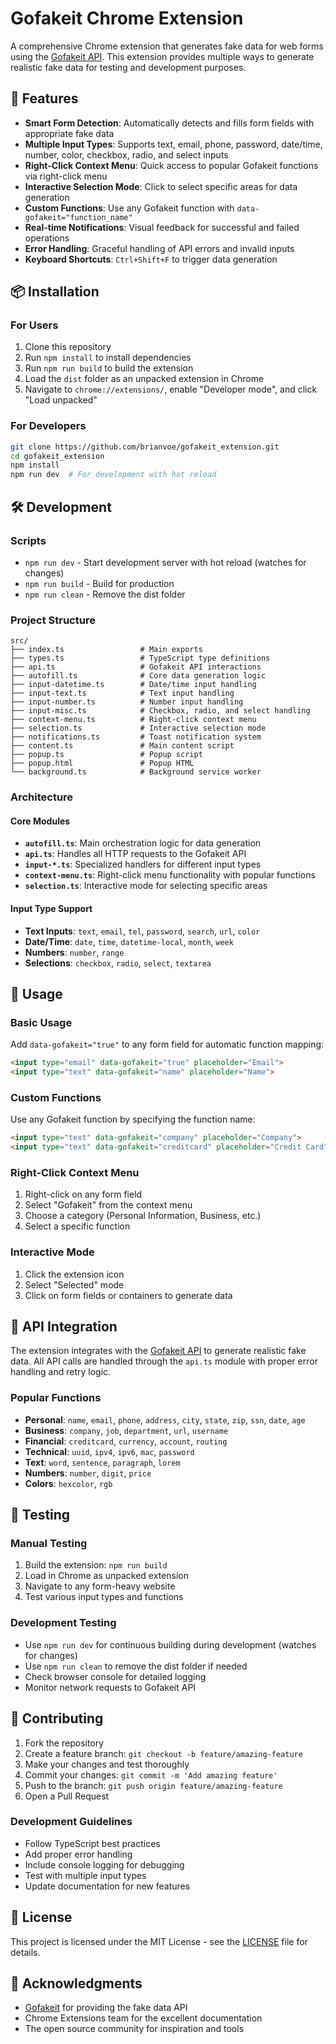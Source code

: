 # Gofakeit Chrome Extension

A comprehensive Chrome extension that generates fake data for web forms using the [Gofakeit API](https://gofakeit.com/). This extension provides multiple ways to generate realistic fake data for testing and development purposes.

## 🚀 Features

- **Smart Form Detection**: Automatically detects and fills form fields with appropriate fake data
- **Multiple Input Types**: Supports text, email, phone, password, date/time, number, color, checkbox, radio, and select inputs
- **Right-Click Context Menu**: Quick access to popular Gofakeit functions via right-click menu
- **Interactive Selection Mode**: Click to select specific areas for data generation
- **Custom Functions**: Use any Gofakeit function with `data-gofakeit="function_name"`
- **Real-time Notifications**: Visual feedback for successful and failed operations
- **Error Handling**: Graceful handling of API errors and invalid inputs
- **Keyboard Shortcuts**: `Ctrl+Shift+F` to trigger data generation

## 📦 Installation

### For Users
1. Clone this repository
2. Run `npm install` to install dependencies
3. Run `npm run build` to build the extension
4. Load the `dist` folder as an unpacked extension in Chrome
5. Navigate to `chrome://extensions/`, enable "Developer mode", and click "Load unpacked"

### For Developers
```bash
git clone https://github.com/brianvoe/gofakeit_extension.git
cd gofakeit_extension
npm install
npm run dev  # For development with hot reload
```

## 🛠️ Development

### Scripts
- `npm run dev` - Start development server with hot reload (watches for changes)
- `npm run build` - Build for production
- `npm run clean` - Remove the dist folder

### Project Structure
```
src/
├── index.ts                 # Main exports
├── types.ts                 # TypeScript type definitions
├── api.ts                   # Gofakeit API interactions
├── autofill.ts              # Core data generation logic
├── input-datetime.ts        # Date/time input handling
├── input-text.ts            # Text input handling
├── input-number.ts          # Number input handling
├── input-misc.ts            # Checkbox, radio, and select handling
├── context-menu.ts          # Right-click context menu
├── selection.ts             # Interactive selection mode
├── notifications.ts         # Toast notification system
├── content.ts               # Main content script
├── popup.ts                 # Popup script
├── popup.html               # Popup HTML
└── background.ts            # Background service worker
```

### Architecture

#### Core Modules
- **`autofill.ts`**: Main orchestration logic for data generation
- **`api.ts`**: Handles all HTTP requests to the Gofakeit API
- **`input-*.ts`**: Specialized handlers for different input types
- **`context-menu.ts`**: Right-click menu functionality with popular functions
- **`selection.ts`**: Interactive mode for selecting specific areas

#### Input Type Support
- **Text Inputs**: `text`, `email`, `tel`, `password`, `search`, `url`, `color`
- **Date/Time**: `date`, `time`, `datetime-local`, `month`, `week`
- **Numbers**: `number`, `range`
- **Selections**: `checkbox`, `radio`, `select`, `textarea`

## 🎯 Usage

### Basic Usage
Add `data-gofakeit="true"` to any form field for automatic function mapping:
```html
<input type="email" data-gofakeit="true" placeholder="Email">
<input type="text" data-gofakeit="name" placeholder="Name">
```

### Custom Functions
Use any Gofakeit function by specifying the function name:
```html
<input type="text" data-gofakeit="company" placeholder="Company">
<input type="text" data-gofakeit="creditcard" placeholder="Credit Card">
```

### Right-Click Context Menu
1. Right-click on any form field
2. Select "Gofakeit" from the context menu
3. Choose a category (Personal Information, Business, etc.)
4. Select a specific function

### Interactive Mode
1. Click the extension icon
2. Select "Selected" mode
3. Click on form fields or containers to generate data

## 🔧 API Integration

The extension integrates with the [Gofakeit API](https://gofakeit.com/) to generate realistic fake data. All API calls are handled through the `api.ts` module with proper error handling and retry logic.

### Popular Functions
- **Personal**: `name`, `email`, `phone`, `address`, `city`, `state`, `zip`, `ssn`, `date`, `age`
- **Business**: `company`, `job`, `department`, `url`, `username`
- **Financial**: `creditcard`, `currency`, `account`, `routing`
- **Technical**: `uuid`, `ipv4`, `ipv6`, `mac`, `password`
- **Text**: `word`, `sentence`, `paragraph`, `lorem`
- **Numbers**: `number`, `digit`, `price`
- **Colors**: `hexcolor`, `rgb`

## 🧪 Testing

### Manual Testing
1. Build the extension: `npm run build`
2. Load in Chrome as unpacked extension
3. Navigate to any form-heavy website
4. Test various input types and functions

### Development Testing
- Use `npm run dev` for continuous building during development (watches for changes)
- Use `npm run clean` to remove the dist folder if needed
- Check browser console for detailed logging
- Monitor network requests to Gofakeit API

## 🤝 Contributing

1. Fork the repository
2. Create a feature branch: `git checkout -b feature/amazing-feature`
3. Make your changes and test thoroughly
4. Commit your changes: `git commit -m 'Add amazing feature'`
5. Push to the branch: `git push origin feature/amazing-feature`
6. Open a Pull Request

### Development Guidelines
- Follow TypeScript best practices
- Add proper error handling
- Include console logging for debugging
- Test with multiple input types
- Update documentation for new features

## 📝 License

This project is licensed under the MIT License - see the [LICENSE](LICENSE) file for details.

## 🙏 Acknowledgments

- [Gofakeit](https://gofakeit.com/) for providing the fake data API
- Chrome Extensions team for the excellent documentation
- The open source community for inspiration and tools
